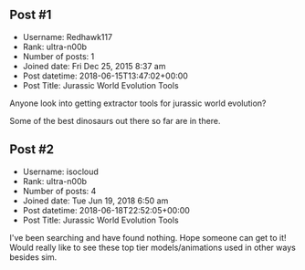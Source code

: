## Post #1
- Username: Redhawk117
- Rank: ultra-n00b
- Number of posts: 1
- Joined date: Fri Dec 25, 2015 8:37 am
- Post datetime: 2018-06-15T13:47:02+00:00
- Post Title: Jurassic World Evolution Tools

Anyone look into getting extractor tools for jurassic world evolution?

Some of the best dinosaurs out there so far are in there.
## Post #2
- Username: isocloud
- Rank: ultra-n00b
- Number of posts: 4
- Joined date: Tue Jun 19, 2018 6:50 am
- Post datetime: 2018-06-18T22:52:05+00:00
- Post Title: Jurassic World Evolution Tools

I've been searching and have found nothing. Hope someone can get to it! Would really like to see these top tier models/animations used in other ways besides sim.
